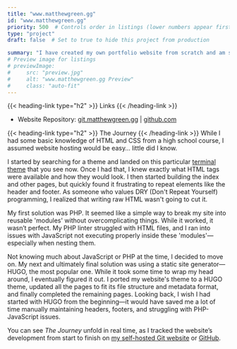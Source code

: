 ```yaml
---
title: "www.matthewgreen.gg"
id: "www.matthewgreen.gg"
priority: 500  # Controls order in listings (lower numbers appear first)
type: "project"
draft: false  # Set to true to hide this project from production

summary: "I have created my own portfolio website from scratch and am self-hosting it. The site was built using a static site generator, HUGO. It's site you are looking at right now."
# Preview image for listings
# previewImage:
#     src: "preview.jpg"
#     alt: "www.matthewgreen.gg Preview"
#     class: "auto-fit"
---
```

{{< heading-link type="h2" >}} Links {{< /heading-link >}}
- Website Repository: [git.matthewgreen.gg](https://git.matthewgreen.gg/mgreen/www.matthewgreen.gg) | [github.com](https://github.com/greenmatthew/www.matthewgreen.gg)

{{< heading-link type="h2" >}} The Journey {{< /heading-link >}}
While I had some basic knowledge of HTML and CSS from a high school course, I assumed website hosting would be easy… little did I know.

I started by searching for a theme and landed on this particular [terminal theme](https://terminalcss.xyz/dark/) that you see now. Once I had that, I knew exactly what HTML tags were available and how they would look. I then started building the index and other pages, but quickly found it frustrating to repeat elements like the header and footer. As someone who values DRY (Don't Repeat Yourself) programming, I realized that writing raw HTML wasn't going to cut it.

My first solution was PHP. It seemed like a simple way to break my site into reusable 'modules' without overcomplicating things. While it worked, it wasn’t perfect. My PHP linter struggled with HTML files, and I ran into issues with JavaScript not executing properly inside these 'modules'—especially when nesting them.

Not knowing much about JavaScript or PHP at the time, I decided to move on. My next and ultimately final solution was using a static site generator—HUGO, the most popular one. While it took some time to wrap my head around, I eventually figured it out. I ported my website's theme to a HUGO theme, updated all the pages to fit its file structure and metadata format, and finally completed the remaining pages. Looking back, I wish I had started with HUGO from the beginning—it would have saved me a lot of time manually maintaining headers, footers, and struggling with PHP-JavaScript issues.

You can see *The Journey* unfold in real time, as I tracked the website’s development from start to finish on [my self-hosted Git website](https://git.matthewgreen.gg/mgreen/www.matthewgreen.gg) or [GitHub](https://github.com/greenmatthew/www.matthewgreen.gg).